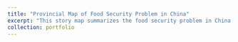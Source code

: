 ```yaml
---
title: "Provincial Map of Food Security Problem in China"
excerpt: "This story map summarizes the food security problem in China in 2012. I made this map in the hope of evoking people’s awareness of this serious issue. It is also a precaution which can alert those who unfortunately have unhindered access to poisonous food in China.<br/>[<img src='/images/chinafood.png'>](http://www.arcgis.com/apps/StorytellingTextLegend/index.html?appid=d92d265566554095bc26757445abbbc4)"
collection: portfolio
---
```


